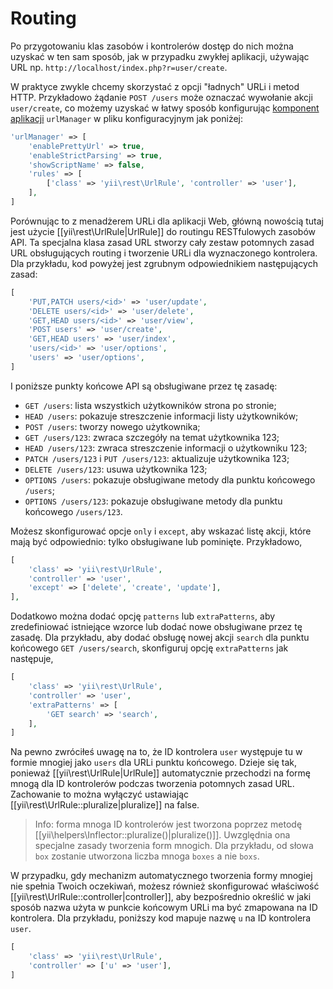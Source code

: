 Routing
=======

Po przygotowaniu klas zasobów i kontrolerów dostęp do nich można uzyskać w ten sam sposób, jak w przypadku zwykłej aplikacji, używając URL np. 
`http://localhost/index.php?r=user/create`.

W praktyce zwykle chcemy skorzystać z opcji "ładnych" URLi i metod HTTP.
Przykładowo żądanie `POST /users` może oznaczać wywołanie akcji `user/create`, co możemy uzyskać w łatwy sposób konfigurując 
[komponent aplikacji](structure-application-components.md) `urlManager` w pliku konfiguracyjnym jak poniżej:

```php
'urlManager' => [
    'enablePrettyUrl' => true,
    'enableStrictParsing' => true,
    'showScriptName' => false,
    'rules' => [
        ['class' => 'yii\rest\UrlRule', 'controller' => 'user'],
    ],
]
```

Porównując to z menadżerem URLi dla aplikacji Web, główną nowością tutaj jest użycie [[yii\rest\UrlRule|UrlRule]] do routingu RESTfulowych zasobów API. 
Ta specjalna klasa zasad URL stworzy cały zestaw potomnych zasad URL obsługujących routing i tworzenie URLi dla wyznaczonego kontrolera.
Dla przykładu, kod powyżej jest zgrubnym odpowiednikiem następujących zasad:

```php
[
    'PUT,PATCH users/<id>' => 'user/update',
    'DELETE users/<id>' => 'user/delete',
    'GET,HEAD users/<id>' => 'user/view',
    'POST users' => 'user/create',
    'GET,HEAD users' => 'user/index',
    'users/<id>' => 'user/options',
    'users' => 'user/options',
]
```

I poniższe punkty końcowe API są obsługiwane przez tę zasadę:

* `GET /users`: lista wszystkich użytkowników strona po stronie;
* `HEAD /users`: pokazuje streszczenie informacji listy użytkowników;
* `POST /users`: tworzy nowego użytkownika;
* `GET /users/123`: zwraca szczegóły na temat użytkownika 123;
* `HEAD /users/123`: zwraca streszczenie informacji o użytkowniku 123;
* `PATCH /users/123` i `PUT /users/123`: aktualizuje użytkownika 123;
* `DELETE /users/123`: usuwa użytkownika 123;
* `OPTIONS /users`: pokazuje obsługiwane metody dla punktu końcowego `/users`;
* `OPTIONS /users/123`: pokazuje obsługiwane metody dla punktu końcowego `/users/123`.

Możesz skonfigurować opcje `only` i `except`, aby wskazać listę akcji, które mają być odpowiednio: tylko obsługiwane lub pominięte.
Przykładowo,

```php
[
    'class' => 'yii\rest\UrlRule',
    'controller' => 'user',
    'except' => ['delete', 'create', 'update'],
],
```

Dodatkowo można dodać opcję `patterns` lub `extraPatterns`, aby zredefiniować istniejące wzorce lub dodać nowe obsługiwane przez tę zasadę.
Dla przykładu, aby dodać obsługę nowej akcji `search` dla punktu końcowego `GET /users/search`, skonfiguruj opcję `extraPatterns` jak następuje,

```php
[
    'class' => 'yii\rest\UrlRule',
    'controller' => 'user',
    'extraPatterns' => [
        'GET search' => 'search',
    ],
]
```

Na pewno zwróciłeś uwagę na to, że ID kontrolera `user` występuje tu w formie mnogiej jako `users` dla URLi punktu końcowego.
Dzieje się tak, ponieważ [[yii\rest\UrlRule|UrlRule]] automatycznie przechodzi na formę mnogą dla ID kontrolerów podczas tworzenia potomnych zasad URL.
Zachowanie to można wyłączyć ustawiając [[yii\rest\UrlRule::pluralize|pluralize]] na false. 

> Info: forma mnoga ID kontrolerów jest tworzona poprzez metodę [[yii\helpers\Inflector::pluralize()|pluralize()]]. Uwzględnia ona specjalne zasady tworzenia form mnogich. 
> Dla przykładu, od słowa `box` zostanie utworzona liczba mnoga `boxes` a nie `boxs`.

W przypadku, gdy mechanizm automatycznego tworzenia formy mnogiej nie spełnia Twoich oczekiwań, możesz również skonfigurować właściwość 
[[yii\rest\UrlRule::controller|controller]], aby bezpośrednio określić w jaki sposób nazwa użyta w punkcie końcowym URLi ma być zmapowana na ID kontrolera. 
Dla przykładu, poniższy kod mapuje nazwę `u` na ID kontrolera `user`.  
 
```php
[
    'class' => 'yii\rest\UrlRule',
    'controller' => ['u' => 'user'],
]
```
